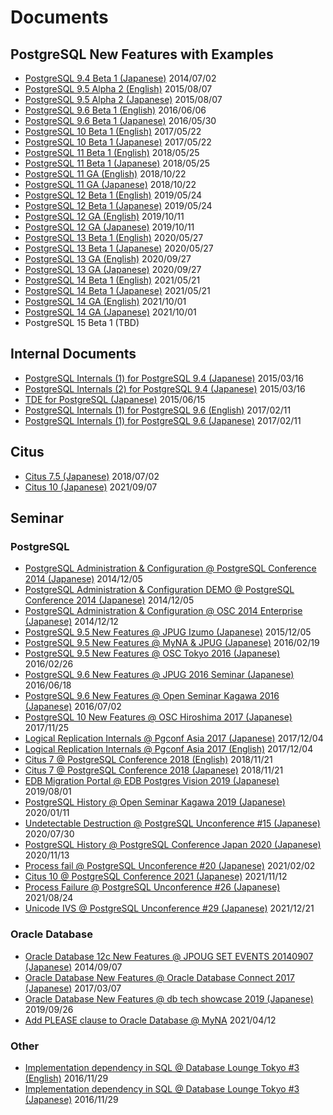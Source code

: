 # Documents

## PostgreSQL New Features with Examples
- [PostgreSQL 9.4 Beta 1 (Japanese)](postgresql94_beta1_new_features_ja_20140702-1.pdf) 2014/07/02
- [PostgreSQL 9.5 Alpha 2 (English)](postgresql95_alpha2_new_feature_en_20150807-1.pdf) 2015/08/07
- [PostgreSQL 9.5 Alpha 2 (Japanese)](postgresql95_alpha2_new_features_ja_20150807-1.pdf) 2015/08/07
- [PostgreSQL 9.6 Beta 1 (English)](postgresql96_beta1_new_features_en_20160606-1.pdf) 2016/06/06
- [PostgreSQL 9.6 Beta 1 (Japanese)](postgresql96_beta1_new_features_ja_20160530-1.pdf) 2016/05/30
- [PostgreSQL 10 Beta 1 (English)](postgresql10_beta1_new_features_en_20170522-1.pdf) 2017/05/22
- [PostgreSQL 10 Beta 1 (Japanese)](postgresql10_beta1_new_features_ja_20170522-1.pdf) 2017/05/22
- [PostgreSQL 11 Beta 1 (English)](postgresql11_beta1_new_features_en_20180525-1.pdf) 2018/05/25
- [PostgreSQL 11 Beta 1 (Japanese)](postgresql11_beta1_new_features_ja_20180525-1.pdf) 2018/05/25
- [PostgreSQL 11 GA (English)](postgresql11_ga_new_features_en_20181022-1.pdf) 2018/10/22
- [PostgreSQL 11 GA (Japanese)](postgresql11_ga_new_features_ja_20181022-1.pdf) 2018/10/22
- [PostgreSQL 12 Beta 1 (English)](postgresql12_beta1_new_features_en_20190524-1.pdf) 2019/05/24
- [PostgreSQL 12 Beta 1 (Japanese)](postgresql12_beta1_new_features_ja_20190524-1.pdf) 2019/05/24
- [PostgreSQL 12 GA (English)](postgresql12_ga_new_features_en_20191011-1.pdf) 2019/10/11
- [PostgreSQL 12 GA (Japanese)](postgresql12_ga_new_features_ja_20191011-1.pdf) 2019/10/11
- [PostgreSQL 13 Beta 1 (English)](postgresql13_beta1_new_features_en_20200527-1.pdf) 2020/05/27
- [PostgreSQL 13 Beta 1 (Japanese)](postgresql13_beta1_new_features_ja_20200527-1.pdf) 2020/05/27
- [PostgreSQL 13 GA (English)](postgresql13_ga_new_features_en_20200927-1.pdf) 2020/09/27
- [PostgreSQL 13 GA (Japanese)](postgresql13_ga_new_features_ja_20200927-1.pdf) 2020/09/27
- [PostgreSQL 14 Beta 1 (English)](postgresql14_beta1_new_features_en_20210521-1.pdf) 2021/05/21
- [PostgreSQL 14 Beta 1 (Japanese)](postgresql14_beta1_new_features_ja_20210521-1.pdf) 2021/05/21
- [PostgreSQL 14 GA (English)](postgresql14_ga_new_features_en_20211001-1.pdf) 2021/10/01
- [PostgreSQL 14 GA (Japanese)](postgresql14_ga_new_features_ja_20211001-1.pdf) 2021/10/01
- PostgreSQL 15 Beta 1 (TBD)

## Internal Documents
- [PostgreSQL Internals (1) for PostgreSQL 9.4 (Japanese)](postgresql94_internals_1_ja_20150316-1.pdf) 2015/03/16
- [PostgreSQL Internals (2) for PostgreSQL 9.4 (Japanese)](postgresql94_internals_2_ja_20150316-1.pdf) 2015/03/16
- [TDE for PostgreSQL  (Japanese)](tde_for_postgresql_ja_20150615-1.pdf) 2015/06/15
- [PostgreSQL Internals (1) for PostgreSQL 9.6 (English)](postgresql96_internals_1_en_20170211-1.pdf) 2017/02/11
- [PostgreSQL Internals (1) for PostgreSQL 9.6 (Japanese)](postgresql96_internals_1_ja_20170211-1.pdf) 2017/02/11

## Citus
- [Citus 7.5 (Japanese)](citus_7_20180702-1.pdf) 2018/07/02
- [Citus 10 (Japanese)](citus_10_20210907-1.pdf) 2021/09/07

## Seminar
### PostgreSQL
- [PostgreSQL Administration & Configuration @ PostgreSQL Conference 2014 (Japanese)](postgresql_conference_2014_handson_20141205-1.pdf) 2014/12/05
- [PostgreSQL Administration & Configuration DEMO @ PostgreSQL Conference 2014 (Japanese)](postgresql_conference_2014_handson_demo_20141205-1.pdf) 2014/12/05
- [PostgreSQL Administration & Configuration @ OSC 2014 Enterprise (Japanese)](osc2014-postgresql_admin_configuration_20141212-1.pdf) 2014/12/12
- [PostgreSQL 9.5 New Features @ JPUG Izumo (Japanese)](jpug_izumo_postgresql_95_new_feature-20151205-1.pdf) 2015/12/05
- [PostgreSQL 9.5 New Features @ MyNA & JPUG (Japanese)](myna-jpug-postgresql_95_new_features_20160219-1.pdf) 2016/02/19
- [PostgreSQL 9.5 New Features @ OSC Tokyo 2016 (Japanese)](osc_2016_spring_postgresql95_new_feature_20160226-1.pdf) 2016/02/26
- [PostgreSQL 9.6 New Features @ JPUG 2016 Seminar (Japanese)](jpug_2016_postgresql_96_new_feature_ja_20160618-1.pdf) 2016/06/18
- [PostgreSQL 9.6 New Features @ Open Seminar Kagawa 2016 (Japanese)](open_seminar_kagawa_2016_postgresql_96_new_feature_20160702-1.pdf) 2016/07/02
- [PostgreSQL 10 New Features @ OSC Hiroshima 2017 (Japanese)](osc_hiroshima_2017_postgresql_10_new_features_20171125-1.pdf) 2017/11/25
- [Logical Replication Internals @ Pgconf Asia 2017 (Japanese)](pgconf_asia_2017_logical_replication_ja_20171204-1.pdf) 2017/12/04
- [Logical Replication Internals @ Pgconf Asia 2017 (English)](pgconf_asia_2017_logical_replication_us_20171204-1.pdf) 2017/12/04
- [Citus 7 @ PostgreSQL Conference 2018 (English)](postgresql_conference_2018_citus_en_20181121-1.pdf) 2018/11/21
- [Citus 7 @ PostgreSQL Conference 2018 (Japanese)](postgresql_conference_2018_citus_ja_20181121-1.pdf) 2018/11/21
- [EDB Migration Portal @ EDB Postgres Vision 2019 (Japanese)](edb_postgresvision_2019_migration_portal_20190801-1.pdf) 2019/08/01
- [PostgreSQL History @ Open Seminar Kagawa 2019 (Japanese)](open_seminar_kagawa_2019_postgresql_history_20200111-1.pdf) 2020/01/11
- [Undetectable Destruction @ PostgreSQL Unconference #15 (Japanese)](postgresql_unconference_15_broken_database_20200730-1.pdf) 2020/07/30
- [PostgreSQL History @ PostgreSQL Conference Japan 2020 (Japanese)](postgresql_conference_2020_postgresql_features_20201113-1.pdf) 2020/11/13
- [Process fail @ PostgreSQL Unconference #20 (Japanese)](postgresql_unconference_20_process_20210202-1.pdf) 2021/02/02
- [Citus 10 @ PostgreSQL Conference 2021 (Japanese)](postgresql_conference_2021_citus10_20211112-1.pdf) 2021/11/12
- [Process Failure @ PostgreSQL Unconference #26 (Japanese)](postgresql_unconference_26_error_20210824-1.pdf) 2021/08/24
- [Unicode IVS @ PostgreSQL Unconference #29 (Japanese)](postgresql_unconference_29_locale_20211221-1.pdf) 2021/12/21

### Oracle Database
- [Oracle Database 12c New Features @ JPOUG SET EVENTS 20140907 (Japanese)](jpoug_setevents_20140907_oracle_new_features_20140907-1.pdf) 2014/09/07
- [Oracle Database New Features @ Oracle Database Connect 2017 (Japanese)](oracle_database_connect_2017_new_feature_20170307-1.pdf) 2017/03/07
- [Oracle Database New Features @ db tech showcase 2019 (Japanese)](db_tech_showcase_2019_oracle_new_features_ja_20190926-1.pdf) 2019/09/26
- [Add PLEASE clause to Oracle Database @ MyNA](add_please_clause_to_oracle_ja_20210412-1.pdf) 2021/04/12

### Other
- [Implementation dependency in SQL @ Database Lounge Tokyo #3 (English)](database_lounge_tokyo_3_sql_statement_diff_en_20161129-1.pdf) 2016/11/29
- [Implementation dependency in SQL @ Database Lounge Tokyo #3 (Japanese)](database_lounge_tokyo_3_sql_statement_diff_ja_20161129-1.pdf) 2016/11/29

